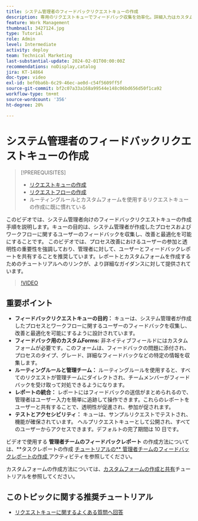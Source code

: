 ```yaml
---
title: システム管理者のフィードバックリクエストキューの作成
description: 専用のリクエストキューでフィードバック収集を効率化。詳細入力はカスタムフォームで、管理者チームに直接送信するにはルールをルーティングし、実用的なインサイトはレポート統合で、デフォルトの 10 日間の完了期間でアクセス可能なヘルプリクエストキューを公開します。
feature: Work Management
thumbnail: 3427124.jpg
type: Tutorial
role: Admin
level: Intermediate
activity: deploy
team: Technical Marketing
last-substantial-update: 2024-02-01T00:00:00Z
recommendations: noDisplay,catalog
jira: KT-14864
doc-type: video
exl-id: bef0ba6b-6c29-46ec-ae0d-c54f5609ff5f
source-git-commit: bf2c07a33a168a99544e148c06bd656d50f1ca92
workflow-type: tm+mt
source-wordcount: '356'
ht-degree: 20%

---
```


# システム管理者のフィードバックリクエストキューの作成

>[!PREREQUISITES]
>
>* [リクエストキューの作成](https://experienceleague.adobe.com/docs/workfront-learn/tutorials-workfront/manage-work/request-queues/create-a-request-queue.html?lang=ja)
>* [リクエストフローの作成](https://experienceleague.adobe.com/docs/workfront-learn/tutorials-workfront/manage-work/request-queues/create-a-request-flow.html?lang=ja)
>* ルーティングルールとカスタムフォームを使用するリクエストキューの作成に既に慣れている

このビデオでは、システム管理者向けのフィードバックリクエストキューの作成手順を説明します。
&#x200B;キューの目的は、システム管理者が作成したプロセスおよびワークフローに関するユーザーのフィードバックを収集し、改善と最適化を可能にすることです。
このビデオでは、プロセス改善におけるユーザーの参加と透明性の重要性を強調しており、管理者に対して、ユーザーとフィードバックレポートを共有することを推奨しています。
&#x200B;レポートとカスタムフォームを作成するためのチュートリアルへのリンクが、より詳細なガイダンスに対して提供されています。


>[!VIDEO](https://video.tv.adobe.com/v/3427124/?quality=12&learn=on)

## 重要ポイント

* **フィードバックリクエストキューの目的：** キューは、システム管理者が作成したプロセスとワークフローに関するユーザーのフィードバックを収集し、改善と最適化を可能にするように設計されています。&#x200B;
* **フィードバック用のカスタムForms:** 非ネイティブフィールドにはカスタムフォームが必要です。このフォームは、フィードバックの問題に添付され、プロセスのタイプ、グレード、詳細なフィードバックなどの特定の情報を収集します。
* **ルーティングルールと管理チーム：** ルーティングルールを使用すると、すべてのリクエストが管理チームにダイレクトされ、チームメンバーがフィードバックを受け取って対処できるようになります。
* **レポートの統合：** レポートにはフィードバックの送信がまとめられるので、管理者はユーザー入力を簡単に追跡して操作できます。&#x200B; これらのレポートをユーザーと共有することで、透明性が促進され、参加が促されます。
* **テストとアクセシビリティ：** キューは、サンプルリクエストでテストされ、機能が確保されています。 ヘルプリクエストキューとして公開され、すべてのユーザーからアクセスできます。デフォルトの完了期間は 10 日です。


ビデオで使用する **管理者チームのフィードバックレポート** の作成方法については、**タスクレポートの作成 [ チュートリアルの** 管理者チームのフィードバックレポートの作成 ](https://experienceleague.adobe.com/en/docs/workfront-learn/tutorials-workfront/reporting/basic-reporting/create-a-task-report#activity-2-create-an-admin-team-feedback-report) アクティビティを参照してください。

カスタムフォームの作成方法については、[カスタムフォームの作成と共有](https://experienceleague.adobe.com/docs/workfront-learn/tutorials-workfront/custom-data/custom-forms/custom-forms-creating-and-sharing-a-custom-form.html?lang=ja)チュートリアルを参照してください。

## このトピックに関する推奨チュートリアル

* [リクエストキューに関するよくある質問へ回答](/help/manage-work/request-queues/request-queue-faq.md)
